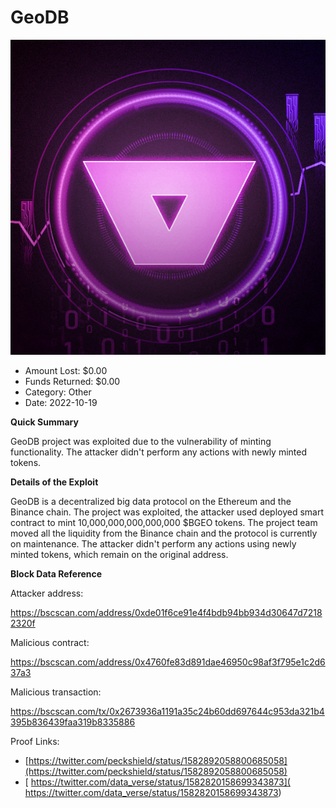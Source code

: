 # GeoDB
![GeoDB](/rektimages/GeoDB.png)
- Amount Lost: $0.00
- Funds Returned: $0.00
- Category: Other
- Date: 2022-10-19

**Quick Summary**

GeoDB project was exploited due to the vulnerability of minting functionality. The attacker didn't perform any actions with newly minted tokens.

  


 **Details of the Exploit**

GeoDB is a decentralized big data protocol on the Ethereum and the Binance chain. The project was exploited, the attacker used deployed smart contract to mint 10,000,000,000,000,000 $BGEO tokens. The project team moved all the liquidity from the Binance chain and the protocol is currently on maintenance. The attacker didn't perform any actions using newly minted tokens, which remain on the original address.

  


 **Block Data Reference**

Attacker address:

https://bscscan.com/address/0xde01f6ce91e4f4bdb94bb934d30647d72182320f

  


Malicious contract:

https://bscscan.com/address/0x4760fe83d891dae46950c98af3f795e1c2d637a3

  


Malicious transaction:

https://bscscan.com/tx/0x2673936a1191a35c24b60dd697644c953da321b4395b836439faa319b8335886


Proof Links:
- [https://twitter.com/peckshield/status/1582892058800685058](https://twitter.com/peckshield/status/1582892058800685058)
- [ https://twitter.com/data_verse/status/1582820158699343873]( https://twitter.com/data_verse/status/1582820158699343873)


